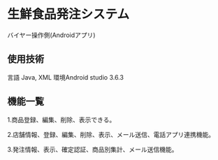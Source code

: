 # 生鮮食品発注システム

バイヤー操作側(Androidアプリ)

## 使用技術
言語 Java, XML
環境Android studio 3.6.3

## 機能一覧
1.商品登録、編集、削除、表示できる。

2.店舗情報、登録、編集、削除、表示、メール送信、電話アプリ連携機能。

3.発注情報、表示、確定認証、商品別集計、メール送信機能。
